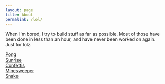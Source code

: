 ```yaml
---
layout: page
title: About
permalink: /lol/
---
```

When I'm bored, I try to build stuff as far as possible. Most of those have been done in less than an hour, and have never been worked on again.  
Just for lolz.  

[Pong](/ping)  
[Sunrise](/sunrise)  
[Confettis](/confettis)  
[Minesweeper](/minesweeper)  
[Snake](/snake)  
